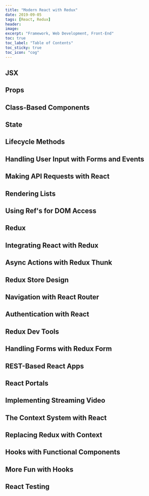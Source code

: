```yaml
---
title: "Modern React with Redux"
date: 2019-09-05
tags: [React, Redux]
header:
image:
excerpt: "Framework, Web Development, Front-End"
toc: true
toc_label: "Table of Contents"
toc_sticky: true
toc_icon: "cog"
---
```


## JSX

## Props

## Class-Based Components

## State

## Lifecycle Methods

## Handling User Input with Forms and Events

## Making API Requests with React

## Rendering Lists

## Using Ref's for DOM Access

## Redux

## Integrating React with Redux

## Async Actions with Redux Thunk

## Redux Store Design

## Navigation with React Router

## Authentication with React

## Redux Dev Tools

## Handling Forms with Redux Form

## REST-Based React Apps

## React Portals

## Implementing Streaming Video

## The Context System with React

## Replacing Redux with Context

## Hooks with Functional Components

## More Fun with Hooks

## React Testing